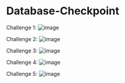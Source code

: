 # Database-Checkpoint
Challenge 1:
![image](https://user-images.githubusercontent.com/96899068/156636419-7ffcb15f-4d6d-43fe-a8d3-993196319a37.png)


Challenge 2:
![image](https://user-images.githubusercontent.com/96899068/156636688-ff141c73-d047-4bb9-b385-ad1a967196c6.png)

Challenge 3:
![image](https://user-images.githubusercontent.com/96899068/156636963-9272157d-c636-475c-9cbf-69d2dd84fed8.png)

Challenge 4:
![image](https://user-images.githubusercontent.com/96899068/156637067-1a98ca0b-4be3-4922-8da0-b1d1cb3db895.png)

Challenge 5:
![image](https://user-images.githubusercontent.com/96899068/156637242-53122509-ec18-4c10-ab0a-5eacf0dc8caf.png)
